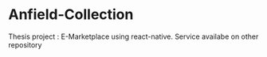 # Anfield-Collection
Thesis project : E-Marketplace using react-native. Service availabe on other repository
